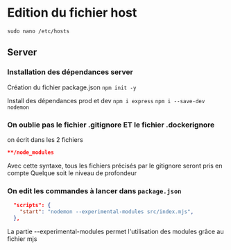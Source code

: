 # Edition du fichier host

`sudo nano /etc/hosts`

## Server

### Installation des dépendances server

Création du fichier package.json
`npm init -y`

Install des dépendances prod et dev
`npm i express`
`npm i --save-dev nodemon`

### On oublie pas le fichier .gitignore ET le fichier .dockerignore

on écrit dans les 2 fichiers

```json
**/node_modules
```

Avec cette syntaxe, tous les fichiers précisés par le gitignore seront pris en compte
Quelque soit le niveau de profondeur

### On edit les commandes à lancer dans `package.json`

```json
  "scripts": {
    "start": "nodemon --experimental-modules src/index.mjs",
  },
  ```

La partie --experimental-modules permet l'utilisation des modules grâce au fichier mjs
